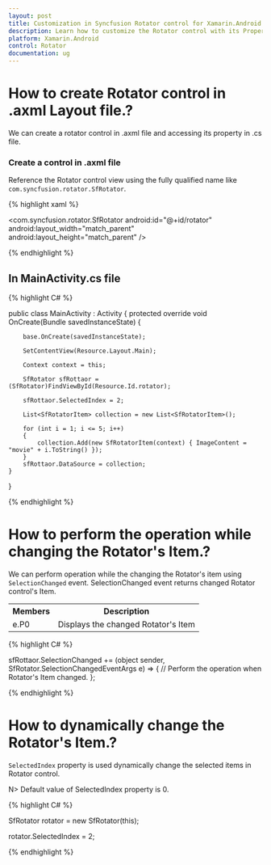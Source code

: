 ```yaml
---
layout: post
title: Customization in Syncfusion Rotator control for Xamarin.Android 
description: Learn how to customize the Rotator control with its Properties
platform: Xamarin.Android 
control: Rotator
documentation: ug
---
```


# How to create Rotator control in .axml Layout file.?

We can create a rotator control in .axml file and accessing its property in .cs file.

### Create a control in .axml file

Reference the Rotator control view using the fully qualified name like `com.syncfusion.rotator.SfRotator`.

{% highlight xaml %}

<?xml version="1.0" encoding="utf-8"?>
<LinearLayout xmlns:android="http://schemas.android.com/apk/res/android"
android:orientation="vertical"
android:layout_width="match_parent"
android:layout_height="match_parent">
    <com.syncfusion.rotator.SfRotator
    android:id="@+id/rotator"
    android:layout_width="match_parent"
    android:layout_height="match_parent"
    />
</LinearLayout>

{% endhighlight %}

## In MainActivity.cs file

{% highlight C# %}

public class MainActivity : Activity
{
    protected override void OnCreate(Bundle savedInstanceState)
    {
    
        base.OnCreate(savedInstanceState);

        SetContentView(Resource.Layout.Main);

        Context context = this;

        SfRotator sfRottaor = (SfRotator)FindViewById(Resource.Id.rotator);

        sfRottaor.SelectedIndex = 2;

        List<SfRotatorItem> collection = new List<SfRotatorItem>();

        for (int i = 1; i <= 5; i++)
        {
            collection.Add(new SfRotatorItem(context) { ImageContent = "movie" + i.ToString() });
        }
        sfRottaor.DataSource = collection;
    }
}

{% endhighlight %}

# How to perform the operation while changing the Rotator's Item.?

We can perform operation while the changing the Rotator's item using `SelectionChanged` event. SelectionChanged event returns changed Rotator control's Item.
<table>
<tr>
<th>Members</th>
<th>Description</th>
</tr>
<tr>
<td>e.P0</td>
<td>Displays the changed Rotator's Item</td>
</tr>
</table>

{% highlight C# %}

sfRottaor.SelectionChanged += (object sender, SfRotator.SelectionChangedEventArgs e) =>
{
    // Perform the operation when Rotator's Item changed.
};

{% endhighlight %}

# How to dynamically change the Rotator's Item.?

`SelectedIndex` property is used dynamically change the selected items in Rotator control.

N> Default value of SelectedIndex property is 0. 

{% highlight C# %}	

SfRotator rotator = new SfRotator(this);

rotator.SelectedIndex = 2;
	
{% endhighlight %}
